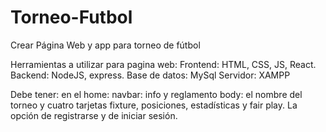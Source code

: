 # Torneo-Futbol

Crear Página Web  y app para torneo de fútbol

Herramientas a utilizar para pagina web:
   Frontend: HTML, CSS, JS, React.
   Backend: NodeJS, express.
   Base de datos: MySql
   Servidor: XAMPP
    
Debe tener:
    en el home:
                navbar: info y reglamento
                body: el nombre del torneo y cuatro tarjetas fixture, posiciones, estadísticas y fair play.
    La opción de registrarse y de iniciar sesión.
